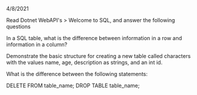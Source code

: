 4/8/2021

Read Dotnet WebAPI's > Welcome to SQL, and answer the following questions

In a SQL table, what is the difference between information in a row and information in a column?

Demonstrate the basic structure for creating a new table called characters with the values name, age, description as strings, and an int id.

What is the difference between the following statements:

DELETE FROM table_name;
DROP TABLE table_name;